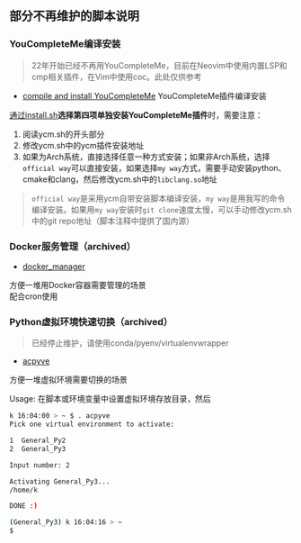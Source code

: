 

## 部分不再维护的脚本说明

### YouCompleteMe编译安装

> 22年开始已经不再用YouCompleteMe，目前在Neovim中使用内置LSP和cmp相关插件，在Vim中使用coc。此处仅供参考

- [compile and install YouCompleteMe](./install_vim/ycm.sh) YouCompleteMe插件编译安装

[通过install.sh](#usage)**选择第四项单独安装YouCompleteMe插件**时，需要注意：
1.  阅读ycm.sh的开头部分
2.  修改ycm.sh中的ycm插件安装地址
3.  如果为Arch系统，直接选择任意一种方式安装；如果非Arch系统，选择`official way`可以直接安装，如果选择`my way`方式，需要手动安装python、cmake和clang，然后修改ycm.sh中的`libclang.so`地址

> `official way`是采用ycm自带安装脚本编译安装，`my way`是用我写的命令编译安装。如果用`my way`安装时`git clone`速度太慢，可以手动修改ycm.sh中的git repo地址（脚本注释中提供了国内源）

### Docker服务管理（archived）

- [docker_manager](./docker_manager)

方便一堆用Docker容器需要管理的场景<br>
配合cron使用


### Python虚拟环境快速切换（archived）

> 已经停止维护，请使用conda/pyenv/virtualenvwrapper

- [acpyve](./acpyve)

方便一堆虚拟环境需要切换的场景<br>

Usage:
在脚本或环境变量中设置虚拟环境存放目录，然后
```bash
k 16:04:00 > ~ $ . acpyve
Pick one virtual environment to activate:

1  General_Py2
2  General_Py3

Input number: 2

Activating General_Py3...
/home/k

DONE :)

(General_Py3) k 16:04:16 > ~
$ 

```
